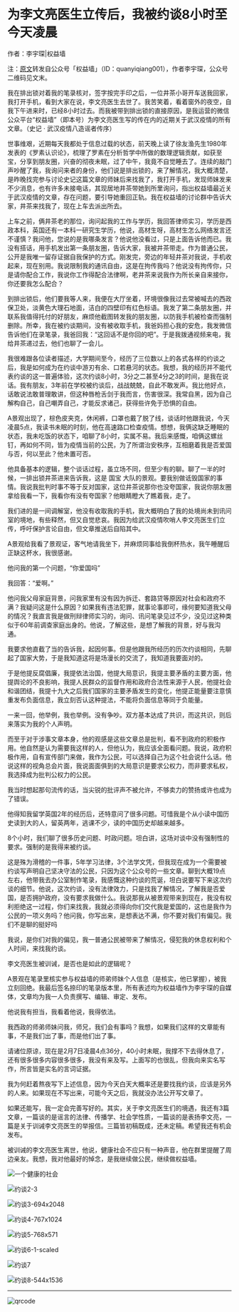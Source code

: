 # 为李文亮医生立传后，我被约谈8小时至今天凌晨

作者：李宇琛|权益墙

注：[原文](https://web.archive.org/web/20200207000638/https://mp.weixin.qq.com/s/yH8ND-swPy-Hd3RG0OL-_w)转发自公众号「权益墙」（ID：quanyiqiang001），作者李宇琛，公众号二维码见文末。

我在排出锁对着我的笔录核对，签字按完手印之后，一位井茶小哥开车送我回家，我打开手机，看到大家在说，李文亮医生去世了。我苦笑着，看着窗外的夜空，自我下午进来时，已经8小时过去。而我被带到排出锁的直接原因，是我运营的微信公众平台“权益墙”（即本号）为李文亮医生写的传在内的近期关于武汉疫情的所有文章。（史记 · 武汉疫情八造谣者传序）

世事维艰，近期每天我都处于信息过载的状态，前天晚上读了徐友渔先生1980年发表的《罗素认识论》，梳理了罗素在分析哲学中所做的数理逻辑贡献，如获至宝，分享到朋友圈，兴奋的彻夜未眠，过了中午，我竟不自觉睡去了。连续的敲门声吵醒了我，我询问来者的身份，他们说是排出锁的，来了解情况，我大概清楚，是昨晚找完参与讨论史记这篇文章的师妹后来找我了，我打开手机，发现师妹发来不少消息，也有许多未接电话，其现居地井茶带她到所里询问，指出权益墙最近关于武汉疫情的文章，存在问题，要引导她重回正轨。我在权益墙的讨论群中告诉大家，井茶来找我了，现在上车去派出所去。

上车之前，俩井茶老的那位，询问起我的工作与学历，我回答律师实习，学历是西政本科，英国还有一本科一研究生学历，他说，高材生呀，高材生怎么网络发言还不谨慎？我问他，您说的是我哪条发言？他说他没看过，只是上面告诉他而已。我没有搭话，用手机发出第一条朋友圈，告诉大家，我被井茶带走。作为普通公民，公开是我唯一留存证据自我保护的方式。刚发完，旁边的年轻井茶对我说，手机收起来，现在别用。我说限制我的通讯自由，这是在拘传我吗？他说没有拘传你，只是请你配合工作，我说你工作得配合法律啊，老井茶来说我作为所长亲自来接你，你还要我怎么配合？

到排出锁后，他们要我等人来，我便在大厅坐着，环境很像我过去常被喊去的西政保卫处，淡黄色大理石地面，洁白的四壁印有红色标语。我发了第二条朋友圈，并联系我值得托付的好朋友，麻烦他截图转发我的朋友圈，以防我手机被检查而强制删除。所幸，我在被约谈期间，没有被收取手机，我爸妈担心我的安危，我发微信告诉他们在录笔录，我爸回我：“这回话不是你回的吧”。于是我拨通视频来电，我给井茶递过去，他们也聊了一会儿。

我很难跟各位读者描述，大学期间至今，经历了三位数以上的各式各样的约谈之后，我是如何成为在约谈中游刃有余、口若悬河的状态。我想，我的经历并不能代表约谈的这一普遍体验，这次约谈8小时，3分之二甚至4分之3的时间，是我在说话。我有朋友，3年前在学校被约谈后，战战兢兢，自此不敢发声。我比他好点，话敢说法敢普理敢讲，但这种唇枪舌剑于我而言，伤害很深。我常自黑，因为自己解构自己，自己嘲弄自己，才能反求诸己，获得些许免于恐惧的自由。

A景观出现了，棕色皮夹克，休闲裤，口罩也戴了脱了线，谈话时他跟我说，今天凌晨5点，我读书未眠的时刻，他在高速路口检查疫情。想想，我俩这缺乏睡眠的状态，我未吃饭的状态下，咱聊了8小时，实属不易。我后来感慨，咱俩这螺丝钉，再如何不同，皆为疫情当前的公民，为了所谓治安秩序，互相磨着我是否爱国与否，何以至此？他未置可否。

他具备基本的逻辑，整个谈话过程，虽立场不同，但至少有的聊。聊了一半的时候，一排出锁井茶进来告诉我，这是 国宝 大队的景观。要我别做诋毁国家的事情。我说我批判时事不等于反对国家，这位井茶说那你也没夸国家，我说你朋友圈拿给我看一下，我看你有没有夸国家？他眼睛瞪大了瞧着我，走了。

我们进的是一间调解室，他没有收取我的手机，我大概明白了我的处境尚未到讯问室的境地，有些释然，但又自觉悲哀。我因为给武汉疫情吹哨人李文亮医生们立传，呼吁保护言论自由，但文章推送后自陷其中。

A景观给我看了景观证，客气地请我坐下，并麻烦同事给我倒杯热水，我午睡醒后正缺这杯水，我很感谢。

他问我的第一个问题，“你爱国吗”

我回答：“爱啊。”

他问我父母家庭背景，问我家里有没有因为拆迁、套路贷等原因对社会和政府不满？我疑问这是什么原因？如果我有违法犯罪，就事论事即可，缘何要知道我父母的情况？我直言我是做刑辩律师实习的，询问、讯问笔录见过不少，没见过这种类似于60年前调查家庭出身的。他说，了解这些，是想了解我的背景，好与我沟通。

我要求他直截了当的告诉我，起因何事。但是他跟我所经历的历次约谈相同，先聊起了国家大势，于是我知道这将是场漫长的交流了，我知道我要面对的。

于是他提反腐倡廉，我提依法治国，他提大局意识，我提主要矛盾的主要方面，他提舆论的不良影响，我提人民群众的监督作用和政府合法性来源于人民，他提社会和谐团结，我提十九大之后我们国家的主要矛盾发生的变化，他提正能量要注意慎重发布负面信息，我立刻否认这种提法，不能将负面信息等同于负能量。

一来一回，他举例，我也举例。没有争吵。双方基本达成了共识，而这共识，则后来落实为我的个人声明。

而至于对于涉事文章本身，他的观感是这些文章总是批判，看不到政府的积极作用。他自然是认为需要我这样的人，但他认为，我应该全面看问题。我说，政府积极作用，自有宣传部门来做，我作为公民，可以选择自己为这个社会说什么话。他说这样的视角总会片面，我说面面俱到的大局意识是要求公权力，而非要求私权，我选择成为批判公权力的公民。

我当时想起那句流传的话，当尖锐的批评声不被允许，不够卖力的赞扬或许也成为了错误。

他得知我留学英国2年的经历后，还特意问了很多问题。可惜我是个从小读中国历史读到大的人，留英两年，逃课不少，读的中国历史却越来越多。

8个小时，我们聊了很多历史问题、时政问题。坦白讲，这场对谈中没有强制性的要求。强制的是我得来被约谈。

这是殊为滑稽的一件事，5年学习法律，3个法学文凭，但我现在成为一个需要被约谈写声明自己坚决守法的公民，只因为这个公众号的一些文章。聊到大概19点左右，他带我去办公室制作笔录，我感慨这种约谈的荒诞，坦白说要写下来这次约谈的细节。他说，这次约谈，没有法律效力，只是找我了解情况，了解我是否爱国，是否拥护政府，没有要求我做什么。我说那我从被景观带来到现在，我没有权利拒绝这一过程，你们来找我，我就必须得向你们交代我是爱国的，这也是我作为公民的一项义务吗？他问我，你写出来，是想表达不满，你不要对我们有偏见。我们不是聊的挺好吗

我说，是你们对我的偏见，我一普通公民被带来了解情况，侵犯我的休息权利和个人时间，来找我约谈。

李文亮医生被训诫，是否也是如此的逻辑呢？

A景观在笔录里核实参与权益墙的师弟师妹个人信息（是核实，他已掌握），被我立刻回绝。我最后签名捺印的笔录版本里，所有表述均为权益墙作为李宇琛的自媒体，文章均为我一人负责撰写、编辑、审定、发布。

他说我有担当，我看着他说，我得依法。

我西政的师弟师妹问我，师兄，我们会有事吗？我想，如果我们这样的文章能有事，不是我们出了事，而是他们出了事。

请诸位原谅，现在是2月7日凌晨4点36分，40小时未眠，我撑不下去得休息了，还有很多很多内容很多很多，我没有来及写。上面写的也很乱，但我向来实名写作，所言皆是实名的言词证据。

我为何赶着熬夜写下上述信息，因为今天白天大概率还是要找我约谈，应该是另外的人来。如果现在不写出来，可能今天之后，我就没办法公开写文章了。

如果还能写，我一定会完善写好的。其实，关于李文亮医生们的境遇，我还有3篇文章，一篇谈的是谣言的法律、传播学、社会学性质，一篇谈的是表扬李文亮，一篇是关于训诫李文亮医生的举报信。三篇皆初稿既成，还未定稿。希望我还有机会发布。

被训诫的李文亮医生离世，他说，健康社会不应只有一种声音，他在群里提醒了周边亲友。我想，我对他最好的悼念，是我继续做公民，继续做权益墙。

![一个健康的社会](一个健康的社会.png)

![约谈2-3](约谈2-3.jpg)

![约谈3-694x2048](约谈3-694x2048.jpg)

![约谈4-767x1024](约谈4-767x1024.jpg)

![约谈5-768x571](约谈5-768x571.jpg)

![约谈6-1-scaled](约谈6-1-scaled.jpg)

![约谈7](约谈7.jpg)

![约谈8-544x1536](约谈8-544x1536.jpg)

---

![qrcode](qrcode.jpg)
